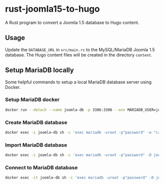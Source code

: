 # rust-joomla15-to-hugo

A Rust program to convert a Joomla 1.5 database to Hugo content.

## Usage

Update the `DATABASE_URL` in `src/main.rs` to the MySQL/MariaDB Joomla 1.5
database. The Hugo content files will be created in the directory `content`.

## Setup MariaDB locally

Some helpful commands to setup a local MariaDB database server using Docker.

### Setup MariaDB docker

```bash
docker run --detach --name joomla-db -p 3306:3306 --env MARIADB_USER=joomla-user --env MARIADB_PASSWORD=password --env MARIADB_ROOT_PASSWORD=password mariadb:latest
```

### Create MariaDB database

```bash
docker exec -i joomla-db sh -c 'exec mariadb -uroot -p"password" -e "create database joomladb"'
```

### Import MariaDB database

```bash
docker exec -i joomla-db sh -c 'exec mariadb -uroot -p"password" -D joomladb' < joomla.sql
```

### Connect to MariaDB database

```bash
docker exec -it joomla-db sh -c 'exec mariadb -uroot -p"password" -D joomladb'
```


